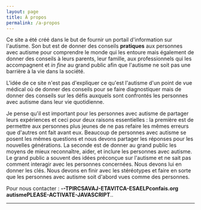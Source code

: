 ```yaml
---
layout: page
title: À propos
permalink: /a-propos
---
```


Ce site a été créé dans le but de fournir un portail d'information sur
l'autisme. Son but est de donner des conseils **pratiques** aux personnes avec autisme pour comprendre le monde qui les entoure
mais également de donner des conseils à leurs parents, leur famille, aux professionnels qui les accompagnent
et *in fine* au grand public afin que l'autisme ne soit pas une barrière à la vie dans la société.

L'idée de ce site n'est pas d'expliquer ce qu'est l'autisme d'un point de vue médical où de donner des conseils pour se faire diagnostiquer mais de donner des conseils sur
les défis auxquels sont confrontés les personnes avec autisme dans leur vie quotidienne.

Je pense qu'il est important pour les personnes avec autisme de partager leurs expériences et 
ceci pour deux raisons essentielles&nbsp;:
la première est de permettre aux personnes plus jeunes de ne pas refaire les mêmes erreurs 
que d'autres ont fait avant eux. Beaucoup de personnes avec autisme se posent les mêmes questions et nous devons partager les réponses pour les nouvelles générations.
La seconde est de donner au grand public les moyens 
de mieux reconnaître, aider, et inclure les personnes avec autisme.
Le grand public a souvent des idées préconçue sur l'autisme et ne sait pas comment
interagir avec  les personnes concernées. Nous devons lui en donner les clés. Nous devons en finir avec les stéréotypes et faire en sorte que les personnes avec autisme soit d'abord vues comme des personnes.

Pour nous contacter&nbsp;: <strong><span class="contact"><span id="contact">PLEASE-ACTIVATE-JAVASCRIPT--TPIRCSAVAJ-ETAVITCA-ESAELP</span></span></strong>..

<script type="text/javascript">window.document.getElementById('contact').innerHTML = '@';</script>
<style type="text/css">
.contact {
	unicode-bidi: bidi-override;
	direction: rtl;
}

#contact:before { content: "gro.siafnoc"; }
#contact:after { content: "emsitua"; }
</style>
---

